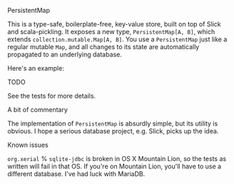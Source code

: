 PersistentMap

This is a type-safe, boilerplate-free, key-value store, built on top of Slick and scala-pickling.
It exposes a new type, `PersistentMap[A, B]`, which extends `collection.mutable.Map[A, B]`.
You use a `PersistentMap` just like a regular mutable `Map`, and all changes to its state are automatically propagated to an underlying database.

Here's an example:

TODO

See the tests for more details.

A bit of commentary

The implementation of `PersistentMap` is absurdly simple, but its utility is obvious.
I hope a serious database project, e.g. Slick, picks up the idea.

Known issues

`org.xerial` % `sqlite-jdbc` is broken in OS X Mountain Lion, so the tests as written will fail in that OS.
If you're on Mountain Lion, you'll have to use a different database.
I've had luck with MariaDB.
